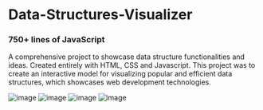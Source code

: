 # Data-Structures-Visualizer
### 750+ lines of JavaScript
A comprehensive project to showcase data structure functionalities and ideas. Created entirely with HTML, CSS and Javascript. This project was to create an interactive model for visualizing popular and efficient data structures, which showcases web development technologies. 

![image](https://github.com/Adam1277/Data-Structures-Visualizer/assets/114250621/b4aafd19-c8b0-4f8c-8612-f1864144011e)
![image](https://github.com/Adam1277/Data-Structures-Visualizer/assets/114250621/c68e1557-dec9-4554-ba58-4ed4bd83fa36)
![image](https://github.com/Adam1277/Data-Structures-Visualizer/assets/114250621/ea5eb9d5-dc22-4ff9-a1fb-1c08206fe24f)
![image](https://github.com/Adam1277/Data-Structures-Visualizer/assets/114250621/64fb1be8-824b-42e3-b0e0-0ea4e8b11814)
